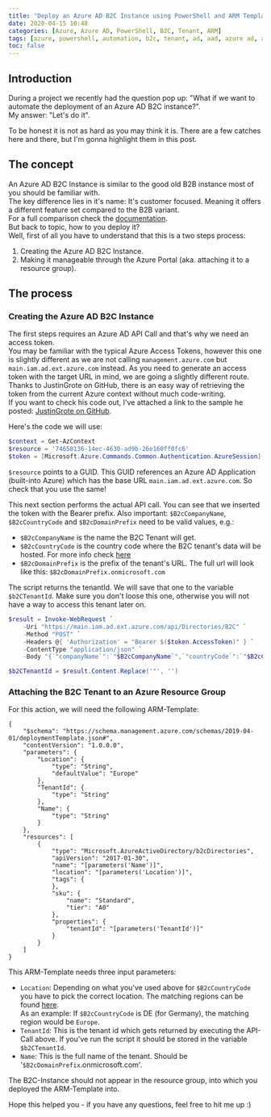 ```yaml
---
title: "Deploy an Azure AD B2C Instance using PowerShell and ARM Templates."
date: 2020-04-15 10:48
categories: [Azure, Azure AD, PowerShell, B2C, Tenant, ARM]
tags: [azure, powershell, automation, b2c, tenant, ad, aad, azure ad, arm, templates]
toc: false
---
```


## Introduction ##

During a project we recently had the question pop up: "What if we want to automate the deployment of an Azure AD B2C instance?".  
My answer: "Let's do it".

To be honest it is not as hard as you may think it is. There are a few catches here and there, but I'm gonna highlight them in this post.

## The concept ##

An Azure AD B2C Instance is similar to the good old B2B instance most of you should be familiar with.  
The key difference lies in it's name: It's customer focused. Meaning it offers a different feature set compared to the B2B variant.  
For a full comparison check the [documentation](https://docs.microsoft.com/en-us/azure/active-directory/b2b/compare-with-b2c).  
But back to topic, how to you deploy it?  
Well, first of all you have to understand that this is a two steps process:

1. Creating the Azure AD B2C Instance.
2. Making it manageable through the Azure Portal (aka. attaching it to a resource group).

## The process ##

### Creating the Azure AD B2C Instance ###

The first steps requires an Azure AD API Call and that's why we need an access token.  
You may be familiar with the typical Azure Access Tokens, however this one is slightly different as we are not calling `management.azure.com` but `main.iam.ad.ext.azure.com` instead. As you need to generate an access token with the target URL in mind, we are going a slightly different route.  
Thanks to JustinGrote on GitHub, there is an easy way of retrieving the token from the current Azure context without much code-writing.  
If you want to check his code out, I've attached a link to the sample he posted: [JustinGrote on GitHub](https://github.com/JustinGrote/Az.PortalAPI/blob/master/Az.PortalAPI/Public/Get-Token.ps1).  

Here's the code we will use:

```powershell
$context = Get-AzContext
$resource = '74658136-14ec-4630-ad9b-26e160ff0fc6'
$token = [Microsoft.Azure.Commands.Common.Authentication.AzureSession]::Instance.AuthenticationFactory.Authenticate($context.Account, $context.Environment, $context.Tenant.Id, $null, "Never", $null, $resource)
```

`$resource` points to a GUID. This GUID references an Azure AD Application (built-into Azure) which has the base URL `main.iam.ad.ext.azure.com`. So check that you use the same!  

This next section performs the actual API call. You can see that we inserted the token with the Bearer prefix. Also important: `$B2cCompanyName`, `$B2cCountryCode` and  `$B2cDomainPrefix` need to be valid values, e.g.:

- `$B2cCompanyName` is the name the B2C Tenant will get.
- `$B2cCountryCode` is the country code where the B2C tenant's data will be hosted. For more info check [here](https://docs.microsoft.com/en-us/azure/active-directory-b2c/data-residency)
- `$B2cDomainPrefix` is the prefix of the tenant's URL. The full url will look like this: `$B2cDomainPrefix.onmicrosoft.com`

The script returns the tenantId. We will save that one to the variable `$b2CTenantId`. Make sure you don't loose this one, otherwise you will not have a way to access this tenant later on.

```powershell
$result = Invoke-WebRequest `
    -Uri "https://main.iam.ad.ext.azure.com/api/Directories/B2C" `
    -Method "POST" `
    -Headers @{ 'Authorization' = "Bearer $($token.AccessToken)" } `
    -ContentType "application/json" `
    -Body "{`"companyName`":`"$B2cCompanyName`",`"countryCode`":`"$B2cCountryCode`",`"initialDomainPrefix`":`"$B2cDomainPrefix`"}"

$b2CTenantId = $result.Content.Replace('"', '')
```

### Attaching the B2C Tenant to an Azure Resource Group ###

For this action, we will need the following ARM-Template:

```arm
{
    "$schema": "https://schema.management.azure.com/schemas/2019-04-01/deploymentTemplate.json#",
    "contentVersion": "1.0.0.0",
    "parameters": {
        "Location": {
            "type": "String",
            "defaultValue": "Europe"
        },
        "TenantId": {
            "type": "String"
        },
        "Name": {
            "type": "String"
        }
    },
    "resources": [
        {
            "type": "Microsoft.AzureActiveDirectory/b2cDirectories",
            "apiVersion": "2017-01-30",
            "name": "[parameters('Name')]",
            "location": "[parameters('Location')]",
            "tags": {
            },
            "sku": {
                "name": "Standard",
                "tier": "A0"
            },
            "properties": {
                "tenantId": "[parameters('TenantId')]"
            }
        }
    ]
}
```

This ARM-Template needs three input parameters:

- `Location`: Depending on what you've used above for `$B2cCountryCode` you have to pick the correct location. The matching regions can be found [here](https://docs.microsoft.com/en-us/azure/active-directory-b2c/data-residency#data-residency).  
As an example: If `$B2cCountryCode` is DE (for Germany), the matching region would be `Europe`.
- `TenantId`: This is the tenant id which gets returned by executing the API-Call above. If you've run the script it should be stored in the variable `$b2CTenantId`.
- `Name`: This is the full name of the tenant. Should be '`$B2cDomainPrefix`.onmicrosoft.com'.

The B2C-Instance should not appear in the resource group, into which you deployed the ARM-Template into.  

Hope this helped you - if you have any questions, feel free to hit me up :)

